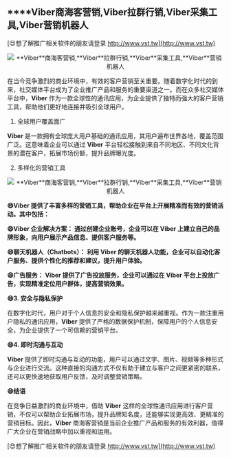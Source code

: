 ## ****Viber**商海客营销,**Viber**拉群行销,**Viber**采集工具,**Viber**营销机器人**

[😍想了解推广相关软件的朋友请登录 http://www.vst.tw](http://www.vst.tw)

 <center><img src="https://vst.tw/MP4/tuiguang/png/1.png" alt="**Viber**商海客营销,**Viber**拉群行销,**Viber**采集工具,**Viber**营销机器人"></center>

在当今竞争激烈的商业环境中，有效的客户营销至关重要。随着数字化时代的到来，社交媒体平台成为了企业推广产品和服务的重要渠道之一。而在众多社交媒体平台中，**Viber** 作为一款全球性的通讯应用，为企业提供了独特而强大的客户营销工具，帮助他们更好地连接并吸引全球用户。

1. 全球用户覆盖面广

**Viber** 是一款拥有全球庞大用户基础的通讯应用，其用户遍布世界各地，覆盖范围广泛。这意味着企业可以通过 **Viber** 平台轻松接触到来自不同地区、不同文化背景的潜在客户，拓展市场份额，提升品牌曝光度。

2. 多样化的营销工具

 <center><img src="https://vst.tw/MP4/tuiguang/png/2.png" alt="**Viber**商海客营销,**Viber**拉群行销,**Viber**采集工具,**Viber**营销机器人"></center>

**😄**Viber** 提供了丰富多样的营销工具，帮助企业在平台上开展精准而有效的营销活动。其中包括：**

**😄**Viber** 企业解决方案： 通过创建企业账号，企业可以在 **Viber** 上建立自己的品牌形象，向用户展示产品信息、提供客户服务等。**

**😄聊天机器人（Chatbots）： 利用 **Viber** 的聊天机器人功能，企业可以自动化客户服务、提供个性化的推荐和建议，提升用户体验。**

**😄广告服务： **Viber** 提供了广告投放服务，企业可以通过在 **Viber** 平台上投放广告，实现精准定位用户群体，提高营销效果。**

**😄3. 安全与隐私保护**

在数字化时代，用户对于个人信息的安全和隐私保护越来越重视。作为一款注重用户隐私的通讯应用，**Viber** 提供了严格的数据保护机制，保障用户的个人信息安全，为企业提供了一个可信赖的营销平台。

**😄4. 即时沟通与互动**

**Viber** 提供了即时沟通与互动的功能，用户可以通过文字、图片、视频等多种形式与企业进行交流。这种直接的沟通方式不仅有助于建立与客户之间更紧密的联系，还可以更快速地获取用户反馈，及时调整营销策略。

**😄结语**

在竞争日益激烈的商业环境中，借助 **Viber** 这样的全球性通讯应用进行客户营销，不仅可以帮助企业拓展市场，提升品牌知名度，还能够实现更高效、更精准的营销目标。因此，**Viber** 商海客营销是当前企业推广产品和服务的有效利器，值得广大企业在营销战略中加以重视和运用。

[😍想了解推广相关软件的朋友请登录 http://www.vst.tw](http://www.vst.tw)



